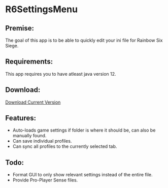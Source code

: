 # R6SettingsMenu
## Premise:
The goal of this app is to be able to quickly edit your ini file for Rainbow Six Siege.

## Requirements:
This app requires you to have atleast java version 12.

## Download:

[Download Current Version](https://github.com/bzerk122/R6SettingsMenu/releases/tag/0.2)

## Features:
- Auto-loads game settings if folder is where it should be, can also be manually found.
- Can save individual profiles.
- Can sync all profiles to the currently selected tab.


## Todo:
- Format GUI to only show relevant settings instead of the entire file.
- Provide Pro-Player Sense files.
